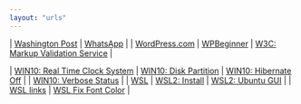 ```yaml
---
layout: "urls"
---
```


| [Washington Post](https://www.washingtonpost.com/) | [WhatsApp](https://web.whatsapp.com/) |
| [WordPress.com](https://wordpress.com/learn/) | [WPBeginner](https://www.wpbeginner.com/) | [W3C: Markup Validation Service](http://validator.w3.org/) |

| [WIN10: Real Time Clock System](https://rahmatm.samik-ibrahim.vlsm.org/2013/11/rt-clock-sistem-linuxwindows.html) | [WIN10: Disk Partition](https://support.microsoft.com/en-us/windows/create-and-format-a-hard-disk-partition-bbb8e185-1bda-ecd1-3465-c9728f7d7d2e) | [WIN10: Hibernate Off](https://rahmatm.samik-ibrahim.vlsm.org/2018/07/windows-10-hibernate-off.html) |
| [WIN10: Verbose Status](https://rahmatm.samik-ibrahim.vlsm.org/2019/10/windows-10-verbose-status.html) |
| [WSL](https://wsl.vlsm.org/) | [WSL2: Install](https://docs.microsoft.com/en-us/windows/wsl/install-win10) | [WSL2: Ubuntu GUI](https://www.youtube.com/watch?v=IL7Jd9rjgrM) |
| [WSL links](https://rahmatm.samik-ibrahim.vlsm.org/2018/02/windows-subsystem-for-linux-ubuntu-16.html) | [WSL Fix Font Color](https://blog.programster.org/fix-font-colors-in-windows-10-bash) |




